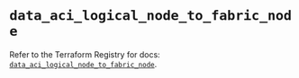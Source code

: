 # `data_aci_logical_node_to_fabric_node`

Refer to the Terraform Registry for docs: [`data_aci_logical_node_to_fabric_node`](https://registry.terraform.io/providers/ciscodevnet/aci/2.17.0/docs/data-sources/logical_node_to_fabric_node).
